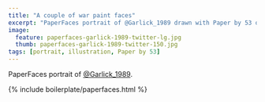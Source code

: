 ```yaml
---
title: "A couple of war paint faces"
excerpt: "PaperFaces portrait of @Garlick_1989 drawn with Paper by 53 on an iPad."
image: 
  feature: paperfaces-garlick-1989-twitter-lg.jpg
  thumb: paperfaces-garlick-1989-twitter-150.jpg
tags: [portrait, illustration, Paper by 53]
---
```


PaperFaces portrait of [@Garlick_1989](http://twitter.com/Garlick_1989).

{% include boilerplate/paperfaces.html %}
